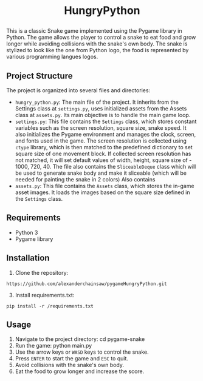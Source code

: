 # <p align="center">HungryPython</p>
This is a classic Snake game implemented using the Pygame library in Python. The game allows the player to control a snake to eat food and grow longer while avoiding collisions with the snake's own body.
The snake is stylized to look like the one from Python logo, the food is represented by various programming langues logos.


## Project Structure
The project is organized into several files and directories:

- `hungry_python.py`: The main file of the project. It inherits from the Settings class at `settings.py`, uses initialized assets from the Assets class at `assets.py`. Its main objective is to handle the main game loop.
- `settings.py`: This file contains the `Settings` class, which stores constant variables such as the screen resolution, square size, snake speed. It also initializes the Pygame environment and manages the clock, screen, and fonts used in the game. The screen resolution is collected using `ctype` library, which is then matched to the predefined dictionary to set square size of one movement block. If collected screen resolution has not matched, it will set default values of width, height, square size of - 1000, 720, 40. The file also contains the `SliceableDeque`
class which will be used to generate snake body and make it sliceable (which will be needed for painting the snake in 2 colors)
Also contains
- `assets.py`: This file contains the `Assets` class, which stores the in-game asset images. It loads the images based on the square size defined in the `Settings` class.

## Requirements
- Python 3
- Pygame library

## Installation
1. Clone the repository:
```
https://github.com/alexanderchainsaw/pygameHungryPython.git
```
3. Install requirements.txt:
```
pip install -r /requirements.txt
```

## Usage
1. Navigate to the project directory:
cd pygame-snake
2. Run the game:
python main.py
3. Use the arrow keys or `WASD` keys to control the snake.
4. Press `ENTER` to start the game and `ESC` to quit.
5. Avoid collisions with the snake's own body.
6. Eat the food to grow longer and increase the score.
